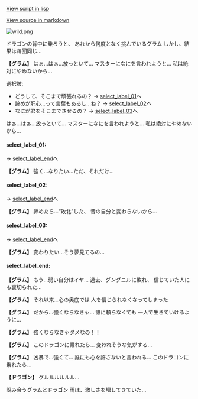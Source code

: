 [View script in lisp](../scripts/10082202.txt)

[View source in markdown](10082202.md)

![wild.png](../images/backgrounds/wild.png)

ドラゴンの背中に乗ろうと、
あれから何度となく挑んでいるグラム
しかし、結果は毎回同じ…

**【グラム】**
はぁ…はぁ…放っといて…
マスターになにを言われようと…
私は絶対にやめないから…

選択肢:
- どうして、そこまで頑張れるの？ → [select_label_01](#select_label_01)へ
- 諦めが肝心…って言葉もあるし…ね？ → [select_label_02](#select_label_02)へ
- なにが君をそこまでさせるの？ → [select_label_03](#select_label_03)へ

はぁ…はぁ…放っといて…
マスターになにを言われようと…
私は絶対にやめないから…

#### select_label_01:
 → [select_label_end](#select_label_end)へ

**【グラム】**
強く…なりたい…ただ、それだけ…

#### select_label_02:
 → [select_label_end](#select_label_end)へ

**【グラム】**
諦めたら…“敗北”した、
昔の自分と変わらないから…

#### select_label_03:
 → [select_label_end](#select_label_end)へ

**【グラム】**
変わりたい…そう夢見てるの…

#### select_label_end:

**【グラム】**
もう…弱い自分はイヤ…
過去、グングニルに敗れ、
信じていた人にも裏切られた…

**【グラム】**
それ以来…心の奥底では
人を信じられなくなってしまった

**【グラム】**
だから…強くならなきゃ…
誰に頼らなくても
一人で生きていけるように…

**【グラム】**
強くならなきゃダメなの！！

**【グラム】**
このドラゴンに乗れたら…
変われそうな気がする…

**【グラム】**
凶暴で…強くて…
誰にも心を許さないと言われる…
このドラゴンに乗れたら…

**【ドラゴン】**
グルルルルルル…

睨み合うグラムとドラゴン
雨は、激しさを増してきていた…